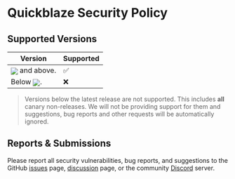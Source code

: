 # Quickblaze Security Policy

## Supported Versions

| Version     | Supported          |
| ----------  | -----------------  |
| <img align="center" src="https://img.shields.io/github/v/tag/arizon-dev/quickblaze-encrypt?label=%20&style=flat-square"> and above.|✅| 
| Below <img align="center" src="https://img.shields.io/github/v/tag/arizon-dev/quickblaze-encrypt?label=%20&style=flat-square">. |❌| 

> Versions below the latest release are not supported. This includes **all** canary non-releases. We will not be providing support for them and suggestions, bug reports and other requests will be automatically ignored.

## Reports & Submissions

Please report all security vulnerabilities, bug reports, and suggestions to the GitHub [issues](https://github.com/arizon-dev/quickblaze-encrypt/issues) page, [discussion](https://github.com/arizon-dev/quickblaze-encrypt/discussions) page, or the community [Discord](https://discord.gg/dP3MuBATGc) server.
